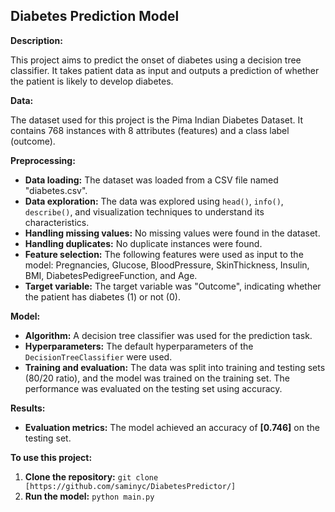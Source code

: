 ## **Diabetes Prediction Model**

**Description:**

This project aims to predict the onset of diabetes using a decision tree classifier. It takes patient data as input and outputs a prediction of whether the patient is likely to develop diabetes.

**Data:**

The dataset used for this project is the Pima Indian Diabetes Dataset. It contains 768 instances with 8 attributes (features) and a class label (outcome).

**Preprocessing:**

* **Data loading:** The dataset was loaded from a CSV file named "diabetes.csv".
* **Data exploration:** The data was explored using `head()`, `info()`, `describe()`, and visualization techniques to understand its characteristics.
* **Handling missing values:** No missing values were found in the dataset.
* **Handling duplicates:** No duplicate instances were found.
* **Feature selection:** The following features were used as input to the model: Pregnancies, Glucose, BloodPressure, SkinThickness, Insulin, BMI, DiabetesPedigreeFunction, and Age.
* **Target variable:** The target variable was "Outcome", indicating whether the patient has diabetes (1) or not (0).

**Model:**

* **Algorithm:** A decision tree classifier was used for the prediction task.
* **Hyperparameters:** The default hyperparameters of the `DecisionTreeClassifier` were used.
* **Training and evaluation:** The data was split into training and testing sets (80/20 ratio), and the model was trained on the training set. The performance was evaluated on the testing set using accuracy.

**Results:**

* **Evaluation metrics:** The model achieved an accuracy of **[0.746]** on the testing set.

**To use this project:**

1. **Clone the repository:** `git clone [https://github.com/saminyc/DiabetesPredictor/]`
2. **Run the model:** `python main.py`

